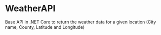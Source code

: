 # WeatherAPI
Base API in .NET Core to return the weather data for a given location (City name, County, Latitude and Longitude)
